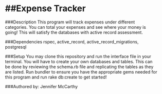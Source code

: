 ##Expense Tracker 
==================

###Description
This program will track expenses under different categories.  You can total your expenses and see where your money is going!
This will satisfy the databases with active record assessment.

###Dependencies
rspec, 
active_record, 
active_record_migrations, 
postgresql

###Setup
You may clone this repository and run the interface file in your terminal. 
You will have to create your own databases and tables.  This can be done by reviewing the schema.rb file 
and replicating the tables as they are listed.  Run bundler to ensure you have the appropriate gems needed for this program
and run rake db:create to get started!

###Authored by:
Jennifer McCarthy
